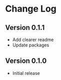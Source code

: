 # Change Log

## Version 0.1.1

- Add clearer readme
- Update packages

## Version 0.1.0

- Initial release